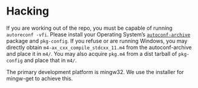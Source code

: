 # Hacking

If you are working out of the repo, you must be capable of running
`autoreconf -vfi`. Please install your Operating System’s
[`autoconf-archive`](https://packages.gentoo.org/package/sys-devel/autoconf-archive)
package and `pkg-config`. If you refuse or are running Windows, you
may directly obtain `m4-ax_cxx_compile_stdcxx_11.m4` from the
autoconf-archive and place it in `m4/`. You may also acquire `pkg.m4`
from a dist tarball of `pkg-config` and place that in `m4/`.

The primary development platform is mingw32. We use the installer for
mingw-get to achieve this.
